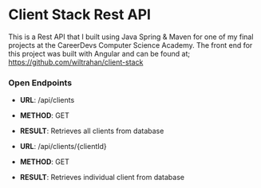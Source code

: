 # Client Stack Rest API

This is a Rest API that I built using Java Spring & Maven for one of my final projects at the CareerDevs Computer Science Academy.  The front end for this project was built with Angular and can be found at;
https://github.com/wiltrahan/client-stack

### Open Endpoints

* **URL**: /api/clients
* **METHOD**: GET
* **RESULT**: Retrieves all clients from database

* **URL**: /api/clients/{clientId}
* **METHOD**: GET
* **RESULT**: Retrieves individual client from database


